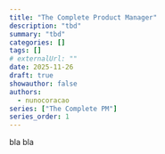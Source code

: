```yaml
---
title: "The Complete Product Manager"
description: "tbd"
summary: "tbd"
categories: []
tags: []
# externalUrl: ""
date: 2025-11-26
draft: true
showauthor: false
authors:
  - nunocoracao
series: ["The Complete PM"]
series_order: 1
---
```



bla bla